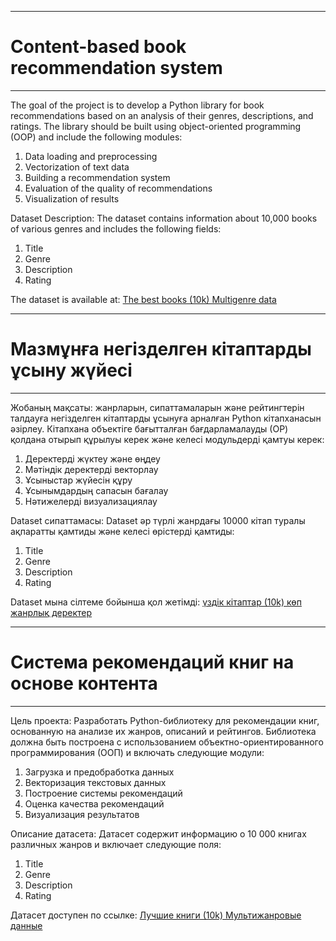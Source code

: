 ***
# Content-based book recommendation system
***

The goal of the project is to develop a Python library for book recommendations based on an analysis of their genres, descriptions, and ratings. The library should be built using object-oriented programming (OOP) and include the following modules:

1. Data loading and preprocessing
2. Vectorization of text data
3. Building a recommendation system
4. Evaluation of the quality of recommendations
5. Visualization of results
  
Dataset Description:
  The dataset contains information about 10,000 books of various genres and includes the following fields:

1. Title 
2. Genre
3. Description
4. Rating
  
The dataset is available at: [The best books (10k) Multigenre data](https://www.kaggle.com/datasets/ishikajohari/best-books-10k-multi-genre-data)

***
# Мазмұнға негізделген кітаптарды ұсыну жүйесі
***

Жобаның мақсаты: жанрларын, сипаттамаларын және рейтингтерін талдауға негізделген кітаптарды ұсынуға арналған Python кітапханасын әзірлеу. Кітапхана объектіге бағытталған бағдарламалауды (ОP) қолдана отырып құрылуы керек және келесі модульдерді қамтуы керек:

1. Деректерді жүктеу және өңдеу
2. Мәтіндік деректерді векторлау
3. Ұсыныстар жүйесін құру
4. Ұсынымдардың сапасын бағалау
5. Нәтижелерді визуализациялау
  
Dataset сипаттамасы:
  Dataset әр түрлі жанрдағы 10000 кітап туралы ақпаратты қамтиды және келесі өрістерді қамтиды:
  
1. Title 
2. Genre
3. Description
4. Rating
  
Dataset мына сілтеме бойынша қол жетімді: [үздік кітаптар (10k) көп жанрлық деректер](https://www.kaggle.com/datasets/ishikajohari/best-books-10k-multi-genre-data) 

***
# Система рекомендаций книг на основе контента
***

Цель проекта: Разработать Python-библиотеку для рекомендации книг, основанную на анализе их жанров, описаний и рейтингов. Библиотека должна быть построена с использованием объектно-ориентированного программирования (ООП) и включать следующие модули:

1. Загрузка и предобработка данных
2. Векторизация текстовых данных
3. Построение системы рекомендаций
4. Оценка качества рекомендаций
5. Визуализация результатов
  
Описание датасета:
  Датасет содержит информацию о 10 000 книгах различных жанров и включает следующие поля:
  
1. Title 
2. Genre
3. Description
4. Rating
  
Датасет доступен по ссылке: [Лучшие книги (10k) Мультижанровые данные](https://www.kaggle.com/datasets/ishikajohari/best-books-10k-multi-genre-data) 


